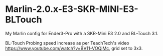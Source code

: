 # Marlin-2.0.x-E3-SKR-MINI-E3-BLTouch
My Marlin config for Ender3-Pro with a SKR-Mini E3 2.0 and BL-Touch 3.1.

BL-Touch Probing speed increase as per TeachTech's video  https://www.youtube.com/watch?v=BV11-VOQjMc, grid set to 3x3.

